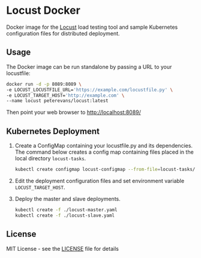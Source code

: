 # Locust Docker
Docker image for the [Locust](http://locust.io/) load testing tool and sample Kubernetes configuration files for distributed deployment.

## Usage
The Docker image can be run standalone by passing a URL to your locustfile:

```bash
docker run -d -p 8089:8089 \
-e LOCUST_LOCUSTFILE_URL='https://example.com/locustfile.py' \
-e LOCUST_TARGET_HOST='http://example.com' \
--name locust peterevans/locust:latest
```
Then point your web browser to [http://localhost:8089/](http://localhost:8089/)

## Kubernetes Deployment

1. Create a ConfigMap containing your locustfile.py and its dependencies. The command below creates a config map containing files placed in the local directory `locust-tasks`.

	```bash
	kubectl create configmap locust-configmap --from-file=locust-tasks/
	```

2. Edit the deployment configuration files and set environment variable `LOCUST_TARGET_HOST`.

3. Deploy the master and slave deployments.

	```bash
    kubectl create -f ./locust-master.yaml
    kubectl create -f ./locust-slave.yaml
    ```

## License

MIT License - see the [LICENSE](LICENSE) file for details
